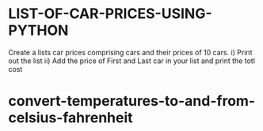 # LIST-OF-CAR-PRICES-USING-PYTHON
Create a lists car prices comprising cars and their prices of 10 cars.
i) Print out the list
ii) Add the price of First and Last car in your list and print the totl cost
# convert-temperatures-to-and-from-celsius-fahrenheit
